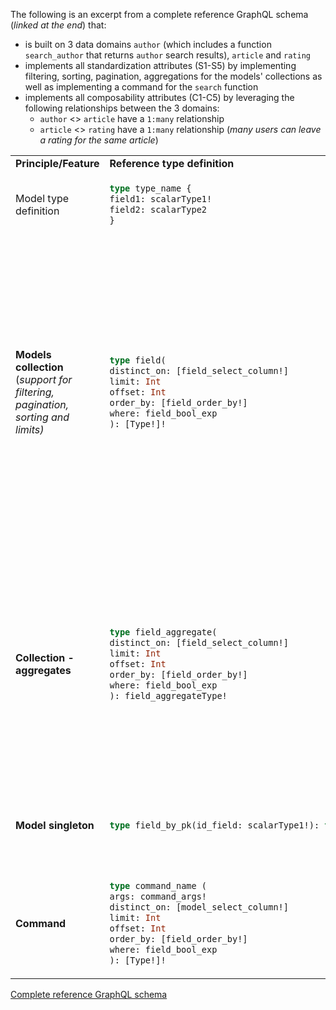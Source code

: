 The following is an excerpt from a complete reference GraphQL schema (*linked at the end*) that:
  - is built on 3 data domains `author` (which includes a function `search_author` that returns `author` search results), `article` and `rating`
  - implements all standardization attributes (S1-S5) by implementing filtering, sorting, pagination, aggregations for the models' collections as well as implementing a command for the `search` function
  - implements all composability attributes (C1-C5) by leveraging the following relationships between the 3 domains:
      - `author` <> `article` have a `1:many` relationship
      - `article` <> `rating` have a `1:many` relationship (*many users can leave a rating for the same article*)

<table>
<tr>
<td><b>Principle/Feature</b></td> <td><b>Reference type definition</b></td> <td><b>Example type definition</b></td> <td><b>Example query</b></td>
</tr>

<tr>
<td>
    Model type definition
</td> 
<td>

```graphql
type type_name {
field1: scalarType1!
field2: scalarType2
}
``` 

</td> 

<td>

```graphql
type Author {
id: Int!
name: String
}
``` 

</td> 
<td>
NA
</td>
</tr>
<tr>
<td>
    <b>Models collection</b> (<i>support for filtering, pagination, sorting and limits<i>)
</td> 
<td>

```graphql
type field(
distinct_on: [field_select_column!]
limit: Int
offset: Int
order_by: [field_order_by!]
where: field_bool_exp
): [Type!]!
``` 
</td> 

<td>

```graphql
type author(
distinct_on: [author_select_column!]
limit: Int
offset: Int
order_by: [author_order_by!]
where: author_bool_exp #defined below
): [author!]!

type author_bool_exp( #argument type defination
_and: [author_bool_exp!]
_not: author_bool_exp
_or: [author_bool_exp!]
id: Int_comparison_exp #defined below
name: String_comparison_exp
)

type Int_comparison_exp( #argument type defination
_eq: Int
_gt: Int
_gte: Int
_in: [Int!]
_is_null: Boolean
_lt: Int
_lte: Int
_neq: Int
_nin: [Int!]
)
``` 

</td> 
<td>

```graphql
query filteredAuthors {
  author(where: {id: {_gt: 100}}, limit: 10) {
    id
    name
  }
}
```

</td>
</tr>

<tr>
<td>
    <b>Collection - aggregates</b>
</td> 
<td>

```graphql
type field_aggregate(
distinct_on: [field_select_column!]
limit: Int
offset: Int
order_by: [field_order_by!]
where: field_bool_exp
): field_aggregateType!
``` 
</td> 

<td>

```graphql
type author_aggregate(
distinct_on: [author_select_column!]
limit: Int
offset: Int
order_by: [author_order_by!]
where: author_bool_exp
): author_aggregate! #defined below

type author_aggregate( #argument type defination
aggregate: author_aggregate_fields #defined below
nodes: [author!]!
)

type author_aggregate_fields( #argument type defination
avg: author_avg_fields
count(columns: [author_select_column!]distinct: Boolean): Int!
max: author_max_fields
min: author_min_fields
stddev: author_stddev_fields
)
``` 

</td> 
<td>

```graphql
query filteredAuthorAggregate {
  author_aggregate(where: {name: {_like: " Curie"}}) {
    nodes {
      id
      name
    }
    aggregate {
      count
    }
  }
}
```
</td>
</tr>

<tr>
<td>
    <b>Model singleton</b>
</td> 
<td>

```graphql
type field_by_pk(id_field: scalarType1!): type
``` 
</td> 

<td>

```graphql
type author_by_pk(id: Int!): author
``` 

</td> 
<td>

```graphql
query author {
  author_by_pk(id: 10) {
    id
    name
  }
}
```

</td>
</tr>

<tr>
<td>
    <b>Command</b>
</td> 
<td>

```graphql
type command_name (
args: command_args!
distinct_on: [model_select_column!]
limit: Int
offset: Int
order_by: [field_order_by!]
where: field_bool_exp
): [Type!]!
``` 
</td> 

<td>

```graphql
type search_authors(
args: search_authors_args!
distinct_on: [author_select_column!]
limit: Int
offset: Int
order_by: [author_order_by!]
where: author_bool_exp
): [author!]!
``` 

</td> 
<td>

```graphql
query findAuthors {
  search_authors(args: {search: "Einstein"}) {
    id
    name
  }
}
```

</td>
</tr>



</table>

[Complete reference GraphQL schema](/complete-reference-graphql-schema.graphql)
